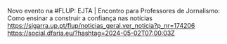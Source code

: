 Novo evento na #FLUP: EJTA | Encontro para Professores de Jornalismo: Como ensinar a construir a confiança nas notícias https://sigarra.up.pt/flup/noticias_geral.ver_noticia?p_nr=174206 https://social.dfaria.eu/?hashtag=2024-05-02T07:00:03Z